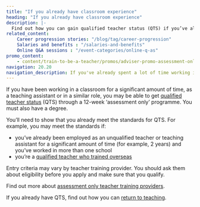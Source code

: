 ```yaml
---
title: "If you already have classroom experience"
heading: "If you already have classroom experience"
description: |-
  Find out how you can gain qualified teacher status (QTS) if you’ve already spent a lot of time in the classroom as a teaching assistant or in a similar role.
related_content:
    Career progression stories: "/blog/tag/career-progression"
    Salaries and benefits : "/salaries-and-benefits"
    Online Q&A sessions : "/event-categories/online-q-as"
promo_content:
    - content/train-to-be-a-teacher/promos/adviser-promo-assessment-only
navigation: 20.20
navigation_description: If you've already spent a lot of time working in the classroom, you may be able to show you meet the standards for QTS through an assessment.
---
```


If you have been working in a classroom for a significant amount of time, as a teaching assistant or in a similar role, you may be able to get [qualified teacher status](/what-is-qts) (QTS) through a 12-week ‘assessment only’ programme. You  must also have a degree.

You’ll need to show that you already meet the standards for QTS. For example, you may meet the standards if:

- you’ve already been employed as an unqualified teacher or teaching assistant for a significant amount of time (for example, 2 years) and you’ve worked in more than one school
- you’re a [qualified teacher who trained overseas](/non-uk-teachers/teach-in-england-if-you-trained-overseas)

Entry criteria may vary by teacher training provider. You should ask them about eligibility before you apply and make sure that you qualify.

Find out more about [assessment only teacher training providers](/assessment-only-providers).

If you already have QTS, find out how you can [return to teaching](/returning-to-teaching).
